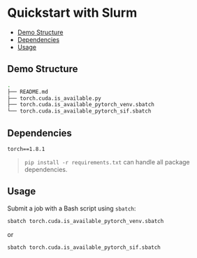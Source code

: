 # Quickstart with Slurm

* [Demo Structure](https://github.com/yzhang-dev/PyTorch-with-Slurm/tree/main/Tutorials/Quickstart-with-Slurm#demo-structure)
* [Dependencies](https://github.com/yzhang-dev/PyTorch-with-Slurm/tree/main/Tutorials/Quickstart-with-Slurm#dependencies)
* [Usage](https://github.com/yzhang-dev/PyTorch-with-Slurm/tree/main/Tutorials/Quickstart-with-Slurm#usage)



## Demo Structure

```bash
.
├── README.md
├── torch.cuda.is_available.py
├── torch.cuda.is_available_pytorch_venv.sbatch
└── torch.cuda.is_available_pytorch_sif.sbatch
```



## Dependencies

```
torch==1.8.1
```



> `pip install -r requirements.txt` can handle all package dependencies.



## Usage

Submit a job with a Bash script using `sbatch`:

```bash
sbatch torch.cuda.is_available_pytorch_venv.sbatch
```

or

```bash
sbatch torch.cuda.is_available_pytorch_sif.sbatch
```
